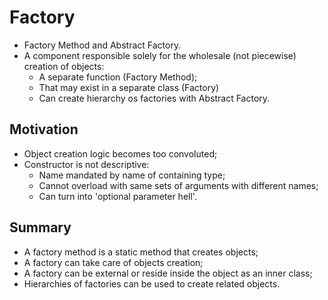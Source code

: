 # Factory
* Factory Method and Abstract Factory.
* A component responsible solely for the wholesale (not piecewise) creation of objects:
   * A separate function (Factory Method);
   * That may exist in a separate class (Factory)
   * Can create hierarchy os factories with Abstract Factory.

## Motivation
* Object creation logic becomes too convoluted;
* Constructor is not descriptive:
   * Name mandated by name of containing type;
   * Cannot overload with same sets of arguments with different names;
   * Can turn into 'optional parameter hell'.

## Summary
* A factory method is a static method that creates objects;
* A factory can take care of objects creation;
* A factory can be external or reside inside the object as an inner class;
* Hierarchies of factories can be used to create related objects.